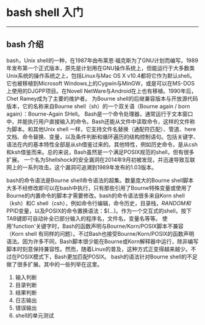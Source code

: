 # bash shell 入门
---

## bash 介绍
bash，Unix shell的一种，在1987年由布莱恩·福克斯为了GNU计划而编写。1989年发布第一个正式版本，原先是计划用在GNU操作系统上，但能运行于大多数类Unix系统的操作系统之上，包括Linux与Mac OS X v10.4都将它作为默认shell。它也被移植到Microsoft Windows上的Cygwin与MinGW，或是可以在MS-DOS上使用的DJGPP项目。在Novell NetWare与Android在上也有移植。1990年后，Chet Ramey成为了主要的维护者。
为Bourne shell的后继兼容版本与开放源代码版本，它的名称来自Bourne shell（sh）的一个双关语（Bourne again / born again）：Bourne-Again SHell。
Bash是一个命令处理器，通常运行于文本窗口中，并能执行用户直接输入的命令。Bash还能从文件中读取命令，这样的文件称为脚本。和其他Unix shell 一样，它支持文件名替换（通配符匹配）、管道、here文档、命令替换、变量，以及条件判断和循环遍历的结构控制语句。包括关键字、语法在内的基本特性全部是从sh借鉴过来的。其他特性，例如历史命令，是从csh和ksh借鉴而来。总的来说，Bash虽然是一个满足POSIX规范的shell，但有很多扩展。
一个名为Shellshock的安全漏洞在2014年9月初被发现，并迅速导致互联网上的一系列攻击。这个漏洞可追溯到1989年发布的1.03版本。

bash的命令语法是Bourne shell命令语法的超集。数量庞大的Bourne shell脚本大多不经修改即可以在bash中执行，只有那些引用了Bourne特殊变量或使用了Bourne的内置命令的脚本才需要修改。bash的命令语法很多来自Korn shell（ksh）和C shell（csh），例如命令行编辑，命令历史，目录栈，$RANDOM和$PPID变量，以及POSIX的命令置换语法：$(...)。作为一个交互式的shell，按下TAB键即可自动补全已部分输入的程序名，文件名，变量名等等。
使用'function'关键字时，Bash的函数声明与Bourne/Korn/POSIX脚本不兼容（Korn shell 有同样的问题）。不过Bash也接受Bourne/Korn/POSIX的函数声明语法。因为许多不同，Bash脚本很少能在Bourne或Korn解释器中运行，除非编写脚本时刻意保持兼容性。然而，随着Linux的普及，这种方式正变得越来越少。不过在POSIX模式下，Bash更加匹配POSIX。
bash的语法针对Bourne shell的不足做了很多扩展。其中的一些列举在这里。


1. 输入判断
2. 目录判断
3. 结果判断
4. 日志输出
5. 错误输出
6. shell的单元测试
